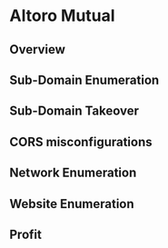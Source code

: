 # Altoro Mutual

## Overview

## Sub-Domain Enumeration

## Sub-Domain Takeover

## CORS misconfigurations

## Network Enumeration

## Website Enumeration

## Profit
